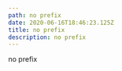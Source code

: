 ```yaml
---
path: no prefix
date: 2020-06-16T18:46:23.125Z
title: no prefix
description: no prefix
---
```

no prefix